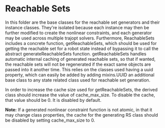 # Reachable Sets

In this folder are the base classes for the reachable set generators and their instance classes.
They're isolated because each instance may then be further modified to create the nonlinear constraints, and each generator may be used across multiple trajopt solvers.
Furthermore, ReachableSets includes a concrete function, getReachableSets, which should be used for getting the reachable set for a robot state instead of bypassing it to call the abstract generateReachableSets function.
getReachableSets handles automatic internal caching of generated reachable sets, so that if wanted, the reachable sets will not be regenerated if the exact same objects are passed into it another time.
This relies on the classes used having a uuid property, which can easily be added by adding mixins.UUID an additional base class to any state related class used for reachable set generation.

In order to increase the cache size used for getReachableSets, the derived class should increase the value of cache_max_size.
To disable the cache, that value should be 0.
It is disabled by default.

**Note:** If a generated nonlinear constraint function is not atomic, in that it may change class properties, the cache for the generating RS class should be disabled by setting cache_max_size to 0.